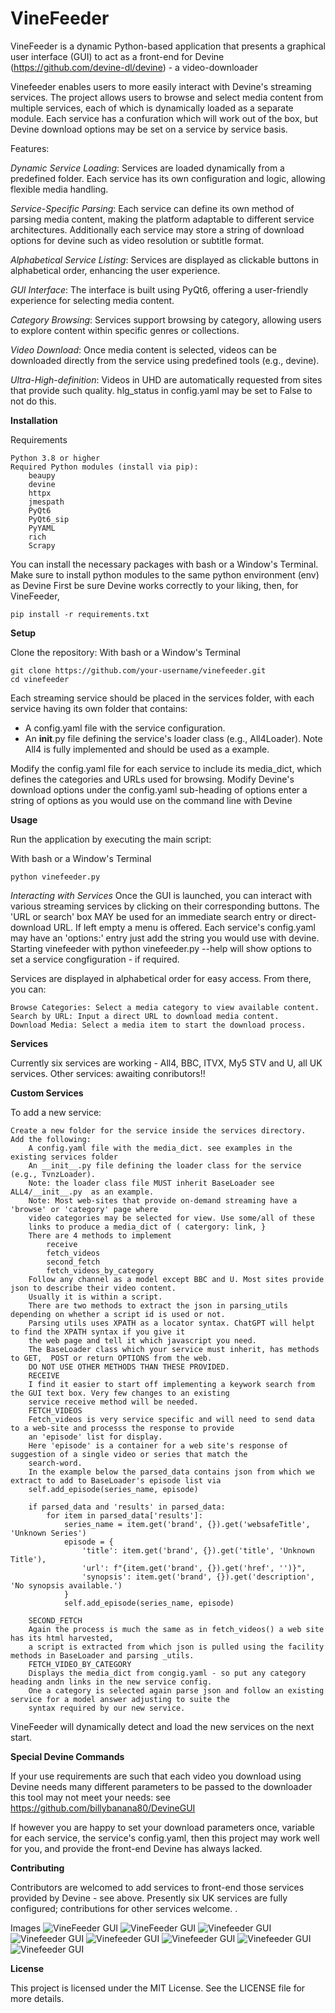 # VineFeeder

VineFeeder is a dynamic Python-based application that presents a graphical user interface (GUI) to act as a front-end for Devine (https://github.com/devine-dl/devine) - a video-downloader

Vinefeeder enables users to more easily interact with Devine's streaming services. The project allows users to browse and select media content from multiple services, each of which is dynamically loaded as a separate module.  Each service has a confuration which will work out of the box, but Devine download options may be set on a service by service basis.

Features:

*Dynamic Service Loading*: Services are loaded dynamically from a predefined folder. 
    Each service has its own configuration and logic, allowing flexible media handling.
    
*Service-Specific Parsing*: Each service can define its own method of parsing media 
    content, making the platform adaptable to different service architectures.
    Additionally each service may store a string of download options for devine such as 
    video resolution or subtitle format.
    
*Alphabetical Service Listing*: Services are displayed as clickable buttons in 
    alphabetical order, enhancing the user experience.
    
*GUI Interface*: The interface is built using PyQt6, offering a user-friendly experience
    for selecting media content.
    
*Category Browsing*: Services support browsing by category, allowing users to explore 
    content within specific genres or collections.
    
*Video Download*: Once media content is selected, videos can be downloaded directly
    from the service using predefined tools (e.g., devine).
    
*Ultra-High-definition*:  Videos in UHD are automatically requested from sites that provide such quality.
hlg_status in config.yaml may be set to False to not do this.


**Installation**

Requirements

    Python 3.8 or higher
    Required Python modules (install via pip):
        beaupy
        devine
        httpx
        jmespath
        PyQt6
        PyQt6_sip
        PyYAML
        rich
        Scrapy

You can install the necessary packages with bash or a Window's Terminal. Make sure to install python modules to the same python environment (env) as Devine
First be sure Devine works correctly to your liking, then, for VineFeeder,

    pip install -r requirements.txt


**Setup**

Clone the repository:
With bash or a Window's Terminal

    git clone https://github.com/your-username/vinefeeder.git
    cd vinefeeder

Each streaming service should be placed in the services folder, with each service having its own folder that contains:

+ A config.yaml file with the service configuration.
+ An __init__.py file defining the service's loader class (e.g., All4Loader).  Note All4 is fully implemented and should be used as a example.

Modify the config.yaml file for each service to include its media_dict, which defines the categories and URLs used for browsing.
Modify Devine's download options under the config.yaml sub-heading of options enter a string of options as you would use on the command line with Devine

**Usage**

Run the application by executing the main script:

With bash or a Window's Terminal

    python vinefeeder.py

*Interacting with Services*
Once the GUI is launched, you can interact with various streaming services by clicking on their corresponding buttons.
The 'URL or search' box MAY be used for an immediate search entry or direct-download URL. If left empty a menu is offered.
Each service's config.yaml may have an 'options:' entry just add the string you would use with devine.
Starting vinefeeder with python vinefeeder.py --help will show options to set a service congfiguration - if required.

Services are displayed in alphabetical order for easy access. From there, you can:

    Browse Categories: Select a media category to view available content.
    Search by URL: Input a direct URL to download media content.
    Download Media: Select a media item to start the download process.
**Services**

Currently six services are working  - All4, BBC, ITVX, My5 STV and U, all UK services. 
Other services: awaiting conributors!!

**Custom Services**

To add a new service:

    Create a new folder for the service inside the services directory.
    Add the following:
        A config.yaml file with the media_dict. see examples in the existing services folder
        An __init__.py file defining the loader class for the service (e.g., TvnzLoader).
        Note: the loader class file MUST inherit BaseLoader see ALL4/__init__.py  as an example.
        Note: Most web-sites that provide on-demand streaming have a 'browse' or 'category' page where 
        video categories may be selected for view. Use some/all of these 
        links to produce a media_dict of ( catergory: link, }
        There are 4 methods to implement
            receive
            fetch_videos
            second_fetch
            fetch_videos_by_category
        Follow any channel as a model except BBC and U. Most sites provide json to describe their video content. 
        Usually it is within a script.
        There are two methods to extract the json in parsing_utils depending on whether a script id is used or not.
        Parsing utils uses XPATH as a locator syntax. ChatGPT will helpt to find the XPATH syntax if you give it 
        the web page and tell it which javascript you need.
        The BaseLoader class which your service must inherit, has methods to GET,  POST or return OPTIONS from the web. 
        DO NOT USE OTHER METHODS THAN THESE PROVIDED.
        RECEIVE
        I find it easier to start off implementing a keywork search from the GUI text box. Very few changes to an existing 
        service receive method will be needed.
        FETCH_VIDEOS
        Fetch_videos is very service specific and will need to send data to a web-site and processs the response to provide 
        an 'episode' list for display. 
        Here 'episode' is a container for a web site's response of suggestion of a single video or series that match the 
        search-word.
        In the example below the parsed_data contains json from which we extract to add to BaseLoader's episode list via 
        self.add_episode(series_name, episode)
        
        if parsed_data and 'results' in parsed_data:
            for item in parsed_data['results']:
                series_name = item.get('brand', {}).get('websafeTitle', 'Unknown Series')
                episode = {
                    'title': item.get('brand', {}).get('title', 'Unknown Title'),
                    'url': f"{item.get('brand', {}).get('href', '')}",
                    'synopsis': item.get('brand', {}).get('description', 'No synopsis available.')
                }
                self.add_episode(series_name, episode)
                
        SECOND_FETCH
        Again the process is much the same as in fetch_videos() a web site has its html harvested, 
        a script is extracted from which json is pulled using the facility methods in BaseLoader and parsing _utils.
        FETCH_VIDEO_BY_CATEGORY
        Displays the media_dict from congig.yaml - so put any category heading andn links in the new service config.
        One a category is selected again parse json and follow an existing service for a model answer adjusting to suite the 
        syntax required by our new service.  

VineFeeder will dynamically detect and load the new services on the next start.

**Special Devine Commands**

If your use requirements are such that each video you download using Devine needs many different parameters to be passed to the downloader this tool may not meet your needs:
see https://github.com/billybanana80/DevineGUI

If however you are happy to set your download parameters once, variable for each service, the service's config.yaml, 
then this project may work well for you, and provide the front-end Devine has always lacked.

**Contributing**

Contributors are welcomed to add services to front-end those services provided by Devine - see above.
Presently six UK services are fully configured; contributions for other services welcome.
.

Images
    ![VineFeeder GUI](https://github.com/vinefeeder/VineFeeder/blob/main/images/vinefeeder1.png)
    ![VineFeeder GUI](https://github.com/vinefeeder/VineFeeder/blob/main/images/vinefeeder2.png)
    ![Vinefeeder GUI](https://github.com/vinefeeder/VineFeeder/blob/main/images/vinefeeder3.png)
    ![Vinefeeder GUI](https://github.com/vinefeeder/VineFeeder/blob/main/images/vinefeeder4.png)
    ![Vinefeeder GUI](https://github.com/vinefeeder/VineFeeder/blob/main/images/vinefeeder5.png)
    ![Vinefeeder GUI](https://github.com/vinefeeder/VineFeeder/blob/main/images/vinefeeder6.png)
    ![Vinefeeder GUI](https://github.com/vinefeeder/VineFeeder/blob/main/images/vinefeeder7.png)
    ![Vinefeeder GUI](https://github.com/vinefeeder/VineFeeder/blob/main/images/vinefeeder8.png)

**License**

This project is licensed under the MIT License. See the LICENSE file for more details.
